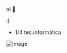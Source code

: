 oi 👋

:)




- 1/4 tec.informática

![image](https://github.com/user-attachments/assets/966a626f-10ea-4770-adcd-bd7d8fc6f895)
